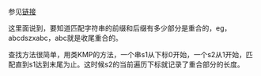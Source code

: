 参见[链接](https://zh.wikipedia.org/wiki/%E5%85%8B%E5%8A%AA%E6%96%AF-%E8%8E%AB%E9%87%8C%E6%96%AF-%E6%99%AE%E6%8B%89%E7%89%B9%E7%AE%97%E6%B3%95)

这里面说到，要知道匹配字符串的前缀和后缀有多少部分是重合的，eg，abcdszxabc，abc就是收尾重合的。

查找方法很简单，用类KMP的方法，一个串s1从下标0开始，一个s2从1开始，匹配直到s1达到末尾为止。这时候s2的当前遍历下标就记录了重合部分的长度。